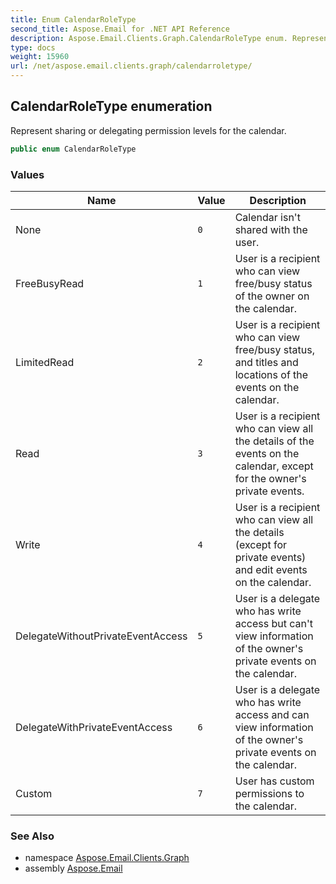 ```yaml
---
title: Enum CalendarRoleType
second_title: Aspose.Email for .NET API Reference
description: Aspose.Email.Clients.Graph.CalendarRoleType enum. Represent sharing or delegating permission levels for the calendar
type: docs
weight: 15960
url: /net/aspose.email.clients.graph/calendarroletype/
---
```

## CalendarRoleType enumeration

Represent sharing or delegating permission levels for the calendar.

```csharp
public enum CalendarRoleType
```

### Values

| Name | Value | Description |
| --- | --- | --- |
| None | `0` | Calendar isn't shared with the user. |
| FreeBusyRead | `1` | User is a recipient who can view free/busy status of the owner on the calendar. |
| LimitedRead | `2` | User is a recipient who can view free/busy status, and titles and locations of the events on the calendar. |
| Read | `3` | User is a recipient who can view all the details of the events on the calendar, except for the owner's private events. |
| Write | `4` | User is a recipient who can view all the details (except for private events) and edit events on the calendar. |
| DelegateWithoutPrivateEventAccess | `5` | User is a delegate who has write access but can't view information of the owner's private events on the calendar. |
| DelegateWithPrivateEventAccess | `6` | User is a delegate who has write access and can view information of the owner's private events on the calendar. |
| Custom | `7` | User has custom permissions to the calendar. |

### See Also

* namespace [Aspose.Email.Clients.Graph](../../aspose.email.clients.graph/)
* assembly [Aspose.Email](../../)


